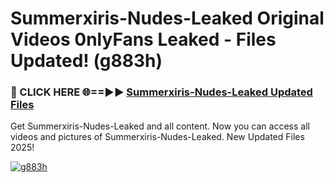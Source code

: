 # Summerxiris-Nudes-Leaked Original Videos 0nlyFans Leaked - Files Updated! (g883h)

<h3>🔴 CLICK HERE 🌐==►► <a href="https://tinyurl.com/yrmya6cz" rel="nofollow">Summerxiris-Nudes-Leaked Updated Files</a></h3>

Get Summerxiris-Nudes-Leaked and all content. Now you can access all videos and pictures of Summerxiris-Nudes-Leaked. New Updated Files 2025!

[![g883h](https://i.imgur.com/FMdXYCs.gif)](https://tinyurl.com/yrmya6cz)
